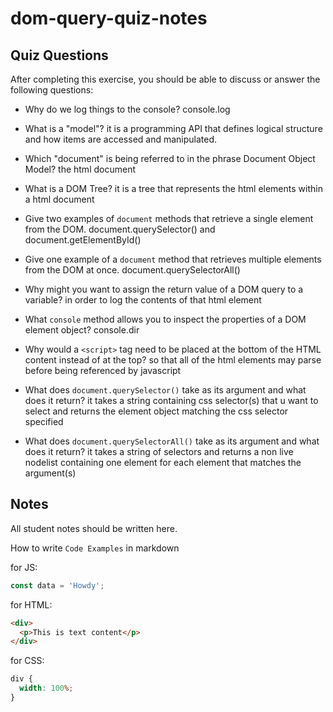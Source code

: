 # dom-query-quiz-notes

## Quiz Questions

After completing this exercise, you should be able to discuss or answer the following questions:

- Why do we log things to the console?
  console.log

- What is a "model"?
  it is a programming API that defines logical structure and how items are accessed and manipulated.

- Which "document" is being referred to in the phrase Document Object Model?
  the html document

- What is a DOM Tree?
  it is a tree that represents the html elements within a html document

- Give two examples of `document` methods that retrieve a single element from the DOM.
  document.querySelector() and document.getElementById()

- Give one example of a `document` method that retrieves multiple elements from the DOM at once.
  document.querySelectorAll()

- Why might you want to assign the return value of a DOM query to a variable?
  in order to log the contents of that html element

- What `console` method allows you to inspect the properties of a DOM element object?
  console.dir

- Why would a `<script>` tag need to be placed at the bottom of the HTML content instead of at the top?
  so that all of the html elements may parse before being referenced by javascript
- What does `document.querySelector()` take as its argument and what does it return?
  it takes a string containing css selector(s) that u want to select and returns the element object matching the css selector specified

- What does `document.querySelectorAll()` take as its argument and what does it return?
  it takes a string of selectors and returns a non live nodelist containing one element for each element that matches the argument(s)

## Notes

All student notes should be written here.

How to write `Code Examples` in markdown

for JS:

```javascript
const data = 'Howdy';
```

for HTML:

```html
<div>
  <p>This is text content</p>
</div>
```

for CSS:

```css
div {
  width: 100%;
}
```

